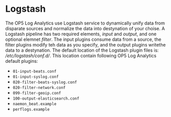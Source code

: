 Logstash
========

The OP5 Log Analytics use Logstash service to dynamically unify data
from disparate sources and normalize the data into destynation of your
choise. A Logstash pipeline has two required elements, *input* and *output*,
and one optional elemnet *filter*. The input plugins consume data from a source, the filter plugins modify teh data as you specify, and the output plugins writethe data to a destynation.
The default location of the Logstash plugin files is: */etc/logstash/conf.d/*. This location contain following OP5 Log Analytics default plugins:

- `01-input-beats.conf`
- `01-input-syslog.conf`
- `020-filter-beats-syslog.conf`
- `020-filter-network.conf`
- `099-filter-geoip.conf`
- `100-output-elasticsearch.conf`
- `naemon_beat.example`
- `perflogs.example`

